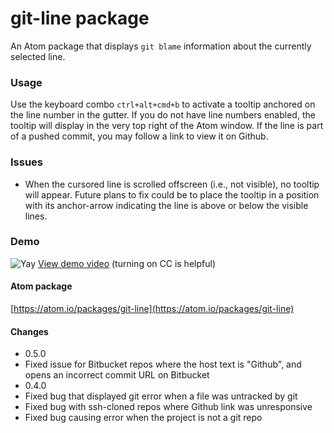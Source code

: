 # git-line package

An Atom package that displays `git blame` information about the currently selected line.

### Usage
Use the keyboard combo `ctrl+alt+cmd+b` to activate a tooltip anchored on the line number in the gutter.  If you do not have line numbers enabled, the tooltip will display in the very top right of the Atom window.  If the line is part of a pushed commit, you may follow a link to view it on Github.

### Issues
- When the cursored line is scrolled offscreen (i.e., not visible), no tooltip will appear.  Future plans to fix could be to place the tooltip in a position with its anchor-arrow indicating the line is above or below the visible lines.

### Demo
![Yay](http://i.giphy.com/ZsScWCgdmeSk0.gif "ctrl+alt+cmd+b")
[View demo video](https://www.youtube.com/watch?v=UIL7kGqO0ZM) (turning on CC is helpful)

#### Atom package
[https://atom.io/packages/git-line](https://atom.io/packages/git-line)

#### Changes
- 0.5.0
 - Fixed issue for Bitbucket repos where the host text is "Github", and opens an incorrect commit URL on Bitbucket
- 0.4.0
 - Fixed bug that displayed git error when a file was untracked by git
 - Fixed bug with ssh-cloned repos where Github link was unresponsive
 - Fixed bug causing error when the project is not a git repo

